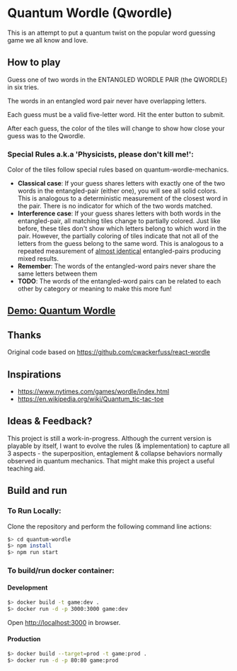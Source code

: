 # Quantum Wordle (Qwordle)

This is an attempt to put a quantum twist on the popular word guessing game we all know and love.

## How to play

Guess one of two words in the ENTANGLED WORDLE PAIR (the QWORDLE) in six tries.

The words in an entangled word pair never have overlapping letters.

Each guess must be a valid five-letter word. Hit the enter button to submit.

After each guess, the color of the tiles will change to show how close your guess was to the Qwordle.

### **Special Rules** a.k.a **'Physicists, please don't kill me!'**:

Color of the tiles follow special rules based on quantum-wordle-mechanics. 

- **Classical case**: If your guess shares letters with exactly one of the two words in the entangled-pair (either one), you will see all solid colors. This is analogous to a deterministic measurement of the closest word in the pair. There is no indicator for which of the two words matched.
- **Interference case**: If your guess shares letters with both words in the entangled-pair, all matching tiles change to partially colored. Just like before, these tiles don't show which letters belong to which word in the pair. However, the partially coloring of tiles indicate that not all of the letters from the guess belong to the same word. This is analogous to a repeated measurement of [almost identical](https://en.wikipedia.org/wiki/No-cloning_theorem) entangled-pairs producing mixed results.
- **Remember**: The words of the entangled-word pairs never share the same letters between them
- **TODO**: The words of the entangled-word pairs can be related to each other by category or meaning to make this more fun!

## [**Demo: Quantum Wordle**](https://qwordle.bhat.ca/)

## Thanks
Original code based on https://github.com/cwackerfuss/react-wordle

## Inspirations

- https://www.nytimes.com/games/wordle/index.html
- https://en.wikipedia.org/wiki/Quantum_tic-tac-toe

## Ideas & Feedback?

This project is still a work-in-progress. Although the current version is playable by itself, I want to evolve the rules (& implementation) to capture all 3 aspects - the superposition, entaglement & collapse behaviors normally observed in quantum mechanics. That might make this project a useful teaching aid.

## Build and run

### To Run Locally:

Clone the repository and perform the following command line actions:

```bash
$> cd quantum-wordle
$> npm install
$> npm run start
```

### To build/run docker container:

#### Development

```bash
$> docker build -t game:dev .
$> docker run -d -p 3000:3000 game:dev
```

Open [http://localhost:3000](http://localhost:3000) in browser.

#### Production

```bash
$> docker build --target=prod -t game:prod .
$> docker run -d -p 80:80 game:prod
```
